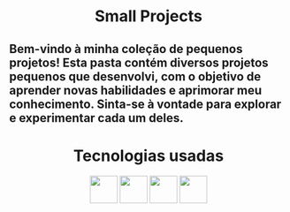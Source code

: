 <h1 align="center">Small Projects</h1>
<h2>Bem-vindo à minha coleção de pequenos projetos! Esta pasta contém diversos projetos pequenos que desenvolvi, com o objetivo de aprender novas habilidades e aprimorar meu conhecimento. Sinta-se à vontade para explorar e experimentar cada um deles.</h2>

<h1 align="center">Tecnologias usadas</h1>
<div align="center" >
    <img height="50" src="https://img.shields.io/badge/HTML5-E34F26?style=for-the-badge&logo=html5&logoColor=white">
    <img height="50" src="https://img.shields.io/badge/CSS3-1572B6?style=for-the-badge&logo=css3&logoColor=white">
    <img height="50" src="https://img.shields.io/badge/Sass-CC6699?style=for-the-badge&logo=sass&logoColor=white">
    <img height="50" src="https://img.shields.io/badge/JavaScript-323330?style=for-the-badge&logo=javascript&logoColor=F7DF1E">
</div>